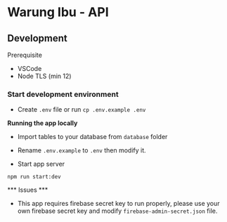 # Warung Ibu - API

## Development

Prerequisite

-   VSCode
-   Node TLS (min 12)

### Start development environment

-   Create `.env` file or run `cp .env.example .env`

**Running the app locally**

-   Import tables to your database from `database` folder

-   Rename `.env.example` to `.env` then modify it.

-   Start app server

```
npm run start:dev
```

*** Issues ***

-   This app requires firebase secret key to run properly, please use your own firebase secret key and modify `firebase-admin-secret.json` file.
